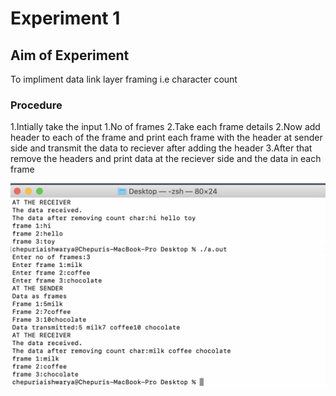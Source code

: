 # Experiment 1

## Aim of Experiment
To impliment data link layer framing i.e character count 
 
### Procedure
1.Intially take the input 1.No of frames 2.Take each frame details
2.Now add header to each of the frame and print each frame with the header at sender side and transmit the data to reciever after adding the header
3.After that remove the headers and print data at the reciever side and the data in each frame

![output](character_count.png)
